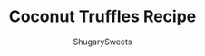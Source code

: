 ---
layout: ../../layouts/MarkdownPostLayout.astro
title: Coconut Truffles Recipe
author: ShugarySweets
pubDate: 2021-04-15
description: "Learn how to make Coconut Truffles at home! These chocolate-dipped treats have a soft, creamy coconut center and a sprinkle topping for extra flair. Homemade truffles are the perfect gift for any occasion--but they taste so good you might not want to share!"
image_url: https://www.shugarysweets.com/wp-content/uploads/2014/04/coconut-truffles-facebook.jpg
tags: ["Candy","American"]
calories: 93
protein: 1
carbohydrates: 11
fats: 5
fiber: 1
ingredients: ["7 ounces Sweetened Shredded Coconut","1 jar (7 ounces) Marshmallow Fluff","1 teaspoon Pure Vanilla Extract","10 ounces Ghirardelli dark chocolate melting wafers, melted","Sprinkles, for garnish"]
serves: 30
time: "50 minutes"
prepTime: "15 minutes"
instructions: ["Add shredded coconut to a skillet and toast over medium low heat, until golden brown and fragrant (about 3-5 minutes.) Make sure that the skillet is large enough that the coconut can be spread out in an even layer.  Stir frequently to prevent the coconut from burning. Transfer the toasted coconut to a piece of parchment paper and cool completely before using.","In a large bowl, combine marshmallow cream with vanilla and cooled, toasted coconut. Stir gently until combined. Refrigerate for 30 minutes.","Using a 1 tablespoon scoop, drop onto a parchment paper lined baking sheet. Refrigerate an additional hour or two.","Using a toothpick or a fork, dip each truffle into the melted chocolate, tapping the side of the bowl until the excess drips off. Drop onto the parchment paper and add sprinkles immediately. Repeat until all truffles have been dipped.","Store truffles for up to two weeks in an airtight container at room temperature. ENJOY."]
nutrition: ["93 calories","11 grams carbohydrates","1 milligrams cholesterol","5 grams fat","1 grams fiber","1 grams protein","4 grams saturated fat","25 milligrams sodium","8 grams sugar","0 grams trans fat","1 grams unsaturated fat"]
---
